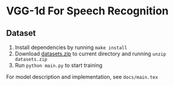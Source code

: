 # VGG-1d For Speech Recognition



## Dataset

1. Install dependencies by running `make install`
2. Download [datasets.zip]() to current directory and running `unzip datasets.zip` 
3. Run `python main.py` to start training

For model description and implementation, see `docs/main.tex`
